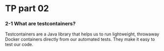 # TP part 02

### 2-1 What are testcontainers?

Testcontainers are a Java library that helps us to run lightweight, throwaway Docker containers directly from our automated tests. They make it easy to test our code.